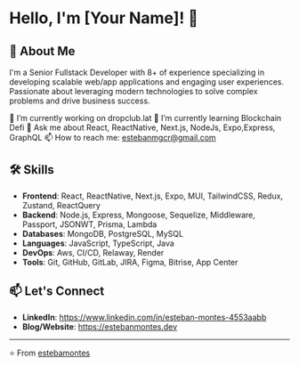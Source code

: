 # Hello, I'm [Your Name]! 👋

## 🚀 About Me
I'm a Senior Fullstack Developer with 8+ of experience specializing in developing scalable web/app applications and engaging user experiences. Passionate about leveraging modern technologies to solve complex problems and drive business success.

🔭 I’m currently working on dropclub.lat
🌱 I’m currently learning Blockchain Defi
💬 Ask me about React, ReactNative, Next.js, NodeJs, Expo,Express, GraphQL
📫 How to reach me: estebanmgcr@gmail.com

## 🛠 Skills
- **Frontend**: React, ReactNative, Next.js, Expo, MUI, TailwindCSS, Redux, Zustand, ReactQuery
- **Backend**: Node.js, Express, Mongoose, Sequelize, Middleware, Passport, JSONWT, Prisma, Lambda
- **Databases**: MongoDB, PostgreSQL, MySQL
- **Languages**: JavaScript, TypeScript, Java
- **DevOps**: Aws, CI/CD, Relaway, Render
- **Tools**: Git, GitHub, GitLab, JIRA, Figma, Bitrise, App Center

## 📫 Let's Connect
- **LinkedIn**: https://www.linkedin.com/in/esteban-montes-4553aabb
- **Blog/Website**: https://estebanmontes.dev

---

⭐️ From [estebamontes](https://github.com/estebamontes)
